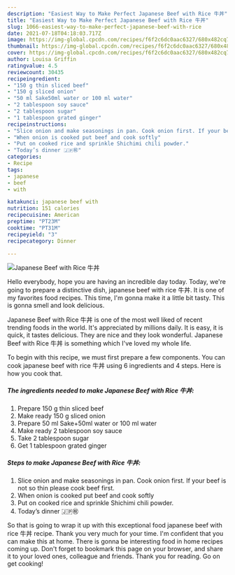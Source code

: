 ```yaml
---
description: "Easiest Way to Make Perfect Japanese Beef with Rice 牛丼"
title: "Easiest Way to Make Perfect Japanese Beef with Rice 牛丼"
slug: 1066-easiest-way-to-make-perfect-japanese-beef-with-rice
date: 2021-07-18T04:18:03.717Z
image: https://img-global.cpcdn.com/recipes/f6f2c6dc0aac6327/680x482cq70/japanese-beef-with-rice-牛丼-recipe-main-photo.jpg
thumbnail: https://img-global.cpcdn.com/recipes/f6f2c6dc0aac6327/680x482cq70/japanese-beef-with-rice-牛丼-recipe-main-photo.jpg
cover: https://img-global.cpcdn.com/recipes/f6f2c6dc0aac6327/680x482cq70/japanese-beef-with-rice-牛丼-recipe-main-photo.jpg
author: Louisa Griffin
ratingvalue: 4.5
reviewcount: 30435
recipeingredient:
- "150 g thin sliced beef"
- "150 g sliced onion"
- "50 ml Sake50ml water or 100 ml water"
- "2 tablespoon soy sauce"
- "2 tablespoon sugar"
- "1 tablespoon grated ginger"
recipeinstructions:
- "Slice onion and make seasonings in pan. Cook onion first. If your beef is not so thin please cook beef first."
- "When onion is cooked put beef and cook softly"
- "Put on cooked rice and sprinkle Shichimi chili powder."
- "Today’s dinner 🇯🇵㊗️"
categories:
- Recipe
tags:
- japanese
- beef
- with

katakunci: japanese beef with 
nutrition: 151 calories
recipecuisine: American
preptime: "PT23M"
cooktime: "PT31M"
recipeyield: "3"
recipecategory: Dinner

---
```



![Japanese Beef with Rice 牛丼](https://img-global.cpcdn.com/recipes/f6f2c6dc0aac6327/680x482cq70/japanese-beef-with-rice-牛丼-recipe-main-photo.jpg)

Hello everybody, hope you are having an incredible day today. Today, we're going to prepare a distinctive dish, japanese beef with rice 牛丼. It is one of my favorites food recipes. This time, I'm gonna make it a little bit tasty. This is gonna smell and look delicious.

Japanese Beef with Rice 牛丼 is one of the most well liked of recent trending foods in the world. It's appreciated by millions daily. It is easy, it is quick, it tastes delicious. They are nice and they look wonderful. Japanese Beef with Rice 牛丼 is something which I've loved my whole life.




To begin with this recipe, we must first prepare a few components. You can cook japanese beef with rice 牛丼 using 6 ingredients and 4 steps. Here is how you cook that.

<!--inarticleads1-->

##### The ingredients needed to make Japanese Beef with Rice 牛丼:

1. Prepare 150 g thin sliced beef
1. Make ready 150 g sliced onion
1. Prepare 50 ml Sake+50ml water or 100 ml water
1. Make ready 2 tablespoon soy sauce
1. Take 2 tablespoon sugar
1. Get 1 tablespoon grated ginger




<!--inarticleads2-->

##### Steps to make Japanese Beef with Rice 牛丼:

1. Slice onion and make seasonings in pan. Cook onion first. If your beef is not so thin please cook beef first.
1. When onion is cooked put beef and cook softly
1. Put on cooked rice and sprinkle Shichimi chili powder.
1. Today’s dinner 🇯🇵㊗️




So that is going to wrap it up with this exceptional food japanese beef with rice 牛丼 recipe. Thank you very much for your time. I'm confident that you can make this at home. There is gonna be interesting food in home recipes coming up. Don't forget to bookmark this page on your browser, and share it to your loved ones, colleague and friends. Thank you for reading. Go on get cooking!
